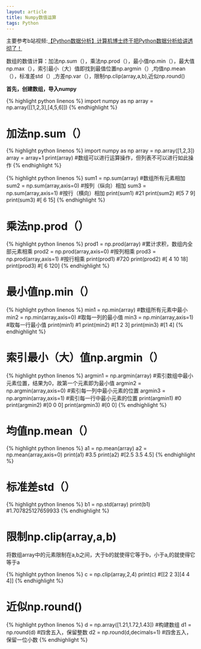 ```yaml
---
layout: article
title: Numpy数值运算
tags: Python
---
```



主要参考b站视频:[【Python数据分析】计算机博士终于把Python数据分析给讲透彻了！](https://www.bilibili.com/video/BV1tM4y1572a/)

 数组的数值计算：加法np.sum（），乘法np.prod（），最小值np.min（），最大值np.max（），索引最小（大）值即找到最值位置np.argmin（）,均值np.mean（），标准差std（）,方差np.var（），限制np.clip(array,a,b),近似np.round()

<b>首先，创建数组，导入numpy</b>

{% highlight python linenos %}
import numpy as np
array = np.array([[1,2,3],[4,5,6]])
{% endhighlight %}

# 加法np.sum（）

{% highlight python linenos %}
import numpy as np
array = np.array([1,2,3])
array = array+1
print(array)   #数组可以进行运算操作，但列表不可以进行如此操作
{% endhighlight %}

{% highlight python linenos %}
sum1 = np.sum(array)   #数组所有元素相加
sum2 = np.sum(array,axis=0)  #按列（纵向）相加
sum3 = np.sum(array,axis=1)  #按行（横向）相加
print(sum1)   #21
print(sum2)   #[5 7 9]
print(sum3)   #[ 6 15]
{% endhighlight %}


# 乘法np.prod（）

{% highlight python linenos %}
prod1 = np.prod(array) #累计求积，数组内全部元素相乘
prod2 = np.prod(array,axis=0)  #按列相乘
prod3 = np.prod(array,axis=1)  #按行相乘
print(prod1)  #720
print(prod2)  #[ 4 10 18]
print(prod3)  #[  6 120]
{% endhighlight %}

# 最小值np.min（）

{% highlight python linenos %}
min1 = np.min(array)  #数组所有元素中最小
min2 = np.min(array,axis=0) #取每一列的最小值
min3 = np.min(array,axis=1) #取每一行最小值
print(min1)  #1
print(min2)  #[1 2 3]
print(min3)  #[1 4]
{% endhighlight %}

# 索引最小（大）值np.argmin（）

{% highlight python linenos %}
argmin1 = np.argmin(array)  #索引数组中最小元素位置，结果为0，故第一个元素即为最小值
argmin2 = np.argmin(array,axis=0)  #索引每一列中最小元素的位置
argmin3 = np.argmin(array,axis=1)  #索引每一行中最小元素的位置
print(argmin1)  #0
print(argmin2)  #[0 0 0]
print(argmin3)  #[0 0]
{% endhighlight %}

# 均值np.mean（）

{% highlight python linenos %}
a1 = np.mean(array)
a2 = np.mean(array,axis=0)
print(a1)  #3.5
print(a2)  #[2.5 3.5 4.5]
{% endhighlight %}

# 标准差std（）

{% highlight python linenos %}
b1 = np.std(array)
print(b1)  #1.707825127659933
{% endhighlight %}

# 限制np.clip(array,a,b)

将数组array中的元素限制在a,b之间，大于b的就使得它等于b，小于a,的就使得它等于a

{% highlight python linenos %}
c = np.clip(array,2,4)
print(c)   #[[2 2 3][4 4 4]]
{% endhighlight %}

# 近似np.round()
{% highlight python linenos %}
d = np.array([1.21,1.72,1.43]) #构建数组
d1 = np.round(d)  #四舍五入，保留整数
d2 = np.round(d,decimals=1)  #四舍五入，保留一位小数
{% endhighlight %}
